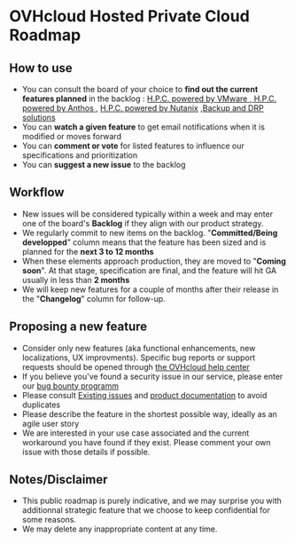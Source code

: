 # OVHcloud Hosted Private Cloud Roadmap

## How to use
- You can consult the board of your choice to **find out the current features planned** in the backlog :
[H.P.C. powered by VMware ](https://github.com/ovh/hosted-private-cloud-roadmap/projects/1 "H.P.C. powered by VMware"),[ H.P.C. powered by Anthos ](https://github.com/ovh/hosted-private-cloud-roadmap/projects/2 "H.P.C. powered by Anthos"), [H.P.C. powered by Nutanix](https://github.com/ovh/hosted-private-cloud-roadmap/projects/3 "H.P.C. powered by Nutanix") ,[Backup and DRP solutions](https://github.com/ovh/hosted-private-cloud-roadmap/projects/4 "Backup and DRP solutions")
- You can **watch a given feature** to get email notifications when it is modified or moves forward
- You can **comment or vote** for listed features to influence our specifications and prioritization
- You can **suggest a new issue** to the backlog 

## Workflow
- New issues will be considered typically within a week and may enter one of the board's **Backlog** if they align with our product strategy.
- We regularly commit to new items on the backlog. "**Committed/Being developped**" column means that the feature has been sized and is planned for the **next 3 to 12 months**
- When these elements approach production, they are moved to "**Coming soon**". At that stage, specification are final, and the feature will hit GA usually in less than **2 months**
- We will keep new features for a couple of months after their release in the "**Changelog**" column for follow-up.

## Proposing a new feature
- Consider only new features (aka functional enhancements, new localizations, UX improvments). Specific bug reports or support requests should be opened through  [the OVHcloud help center](https://help.ovhcloud.com/en-ie/ "the OVHcloud help center")
- If you believe you've found a security issue in our service, please enter our [bug bounty programm ](https://yeswehack.com/programs/ovh#rules "bug bounty programm ")
- Please consult [Existing issues](https://github.com/ovh/hosted-private-cloud-roadmap/issues "Existing issues") and [product documentation](https://docs.ovh.com/gb/en/ "product documentation") to avoid duplicates
- Please describe the feature in the shortest possible way, ideally as an agile user story
- We are interested in your use case associated and the current workaround you have found if they exist. Please comment your own issue with those details if possible. 

## Notes/Disclaimer
- This public roadmap is purely indicative, and we may surprise you with additionnal strategic feature that we choose to keep confidential for some reasons.
- We may delete any inappropriate content at any time.

